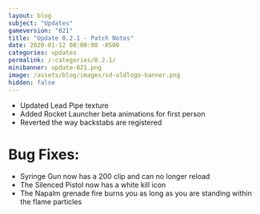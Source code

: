 ```yaml
---
layout: blog
subject: "Updates"
gameversion: "021"
title: "Update 0.2.1 - Patch Notes"
date: 2020-01-12 00:00:00 -0500
categories: updates
permalink: /:categories/0.2.1/
minibanner: update-021.png
image: /assets/blog/images/sd-oldlogo-banner.png
hidden: false
---
```

- Updated Lead Pipe texture
- Added Rocket Launcher beta animations for first person 
- Reverted the way backstabs are registered

# Bug Fixes: 
- Syringe Gun now has a 200 clip and can no longer reload
- The Silenced Pistol now has a white kill icon
- The Napalm grenade fire burns you as long as you are standing within the flame particles 
